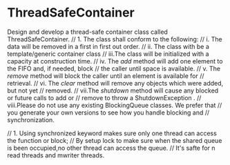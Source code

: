 # ThreadSafeContainer
Design and develop a thread-safe container class called ThreadSafeContainer.
//	1. The class shall conform to the following:
//	         i.  The data will be removed in a first in first out order.
//	         ii. The class with be a template/generic container class
//	         iii.The class will be initialized with a capacity at construction time.
//	         iv. The _add_ method will add one element to the FIFO and, if needed, block
//	                  the caller until space is available.
//	         v.  The _remove_ method will block the caller until an element is available for
//	              retrieval.
//	         vi. The _clear_ method will remove any objects which were added, but not yet
//	              removed.
//	         vii.The _shutdown_ method will cause any blocked or future calls to add or
//	              remove to throw a ShutdownException .
//	         viii.Please do not use any existing BlockingQueue classes. We prefer that
//	               you generate your own versions to see how you handle blocking and
//	               synchronization.

//	  1. Using synchronized keyword makes sure only one thread can access the function or block;
//	     By setup lock to make sure when the shared queue is been occupied,no other thread can access the queue.
//	     It's safte for n read threads and mwriter threads.
